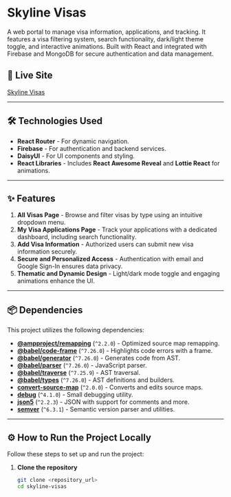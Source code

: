 # Skyline Visas

A web portal to manage visa information, applications, and tracking. It features a visa filtering system, search functionality, dark/light theme toggle, and interactive animations. Built with React and integrated with Firebase and MongoDB for secure authentication and data management.

## 🚀 Live Site
[Skyline Visas](https://glittering-donut-f87b9f.netlify.app/)

---

## 🛠️ Technologies Used
- **React Router** - For dynamic navigation.
- **Firebase** - For authentication and backend services.
- **DaisyUI** - For UI components and styling.
- **React Libraries** - Includes **React Awesome Reveal** and **Lottie React** for animations.

---

## ✨ Features
1. **All Visas Page** - Browse and filter visas by type using an intuitive dropdown menu.
2. **My Visa Applications Page** - Track your applications with a dedicated dashboard, including search functionality.
3. **Add Visa Information** - Authorized users can submit new visa information securely.
4. **Secure and Personalized Access** - Authentication with email and Google Sign-In ensures data privacy.
5. **Thematic and Dynamic Design** - Light/dark mode toggle and engaging animations enhance the UI.

---

## 📦 Dependencies
This project utilizes the following dependencies:

- **[@ampproject/remapping](https://github.com/ampproject/remapping)** (`^2.2.0`) - Optimized source map remapping.
- **[@babel/code-frame](https://babel.dev/docs/en/babel-code-frame)** (`^7.26.0`) - Highlights code errors with a frame.
- **[@babel/generator](https://babel.dev/docs/en/babel-generator)** (`^7.26.0`) - Generates code from AST.
- **[@babel/parser](https://babel.dev/docs/en/babel-parser)** (`^7.26.0`) - JavaScript parser.
- **[@babel/traverse](https://babel.dev/docs/en/babel-traverse)** (`^7.25.9`) - AST traversal.
- **[@babel/types](https://babel.dev/docs/en/babel-types)** (`^7.26.0`) - AST definitions and builders.
- **[convert-source-map](https://github.com/thlorenz/convert-source-map)** (`^2.0.0`) - Converts and edits source maps.
- **[debug](https://github.com/debug-js/debug)** (`^4.1.0`) - Small debugging utility.
- **[json5](https://json5.org/)** (`^2.2.3`) - JSON with support for comments and more.
- **[semver](https://github.com/npm/node-semver)** (`^6.3.1`) - Semantic version parser and utilities.

---

## ⚙️ How to Run the Project Locally

Follow these steps to set up and run the project:

1. **Clone the repository**  
   ```sh
   git clone <repository_url>
   cd skyline-visas


